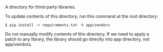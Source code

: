 A directory for third-party libraries.

To update contents of this directory, run this command at the root directory:
```
$ pip install -r requirements.txt -t app/vendors
```

Do not manually modify contents of this directory. If we need to apply a patch to any library, the library should go directly into app directory, not app/vendors.

